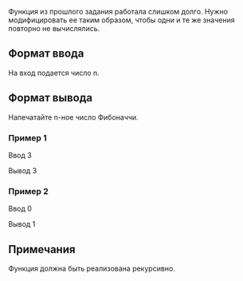 Функция из прошлого задания работала слишком долго. Нужно модифицировать ее таким образом, чтобы одни и те же значения повторно не вычислялись.

## Формат ввода

На вход подается число n.

## Формат вывода

Напечатайте n-ное число Фибоначчи.

### Пример 1

Ввод
3

Вывод
3

### Пример 2

Ввод
0

Вывод
1

## Примечания

Функция должна быть реализована рекурсивно.
